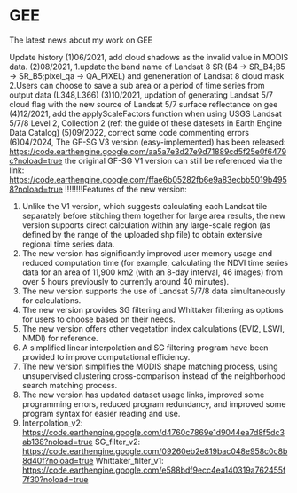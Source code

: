# GEE
The latest news about my work on GEE

Update history
(1)06/2021, add cloud shadows as the invalid value in MODIS data.
(2)08/2021, 1.update the band name of Landsat 8 SR (B4 -> SR_B4;B5 -> SR_B5;pixel_qa -> QA_PIXEL)
         and geneneration of Landsat 8 cloud mask
         2.Users can choose to save a sub area or a period of time series from output data (L348,L366)
(3)10/2021, updation of generating Landsat 5/7 cloud flag with the new source of Landsat 5/7 surface reflectance on gee 
(4)12/2021, add the applyScaleFactors function when using USGS Landsat 5/7/8 Level 2, Collection 2 (ref: the guide of these datesets in Earth Engine Data Catalog)
(5)09/2022, correct some code commenting errors
(6)04/2024, The GF-SG V3 version (easy-implemented) has been released: https://code.earthengine.google.com/aa5a7e3d27e9d71889cd5f25e0f6479c?noload=true
the original GF-SG V1 version can still be referenced via the link: https://code.earthengine.google.com/ffae6b05282fb6e9a83ecbb5019b4958?noload=true
  !!!!!!!!Features of the new version:
  1. Unlike the V1 version, which suggests calculating each Landsat tile separately before stitching them together for large area results, the new version supports direct calculation within any large-scale region (as defined by the range of the uploaded shp file) to obtain extensive regional time series data.
  2. The new version has significantly improved user memory usage and reduced computation time (for example, calculating the NDVI time series data for an area of 11,900 km2 (with an 8-day interval, 46 images) from over 5 hours previously to currently around 40 minutes).
  3. The new version supports the use of Landsat 5/7/8 data simultaneously for calculations.
  4. The new version provides SG filtering and Whittaker filtering as options for users to choose based on their needs.
  5. The new version offers other vegetation index calculations (EVI2, LSWI, NMDI) for reference.
  6. A simplified linear interpolation and SG filtering program have been provided to improve computational efficiency.
  7. The new version simplifies the MODIS shape matching process, using unsupervised clustering cross-comparison instead of the neighborhood search matching process.
  8. The new version has updated dataset usage links, improved some programming errors, reduced program redundancy, and improved some program syntax for easier reading and use.
  9. Interpolation_v2: https://code.earthengine.google.com/d4760c7869e1d9044ea7d8f5dc3ab138?noload=true
     SG_filter_v2: https://code.earthengine.google.com/09260eb2e819bac048e958c0c8b8d40f?noload=true
     Whittaker_filter_v1: https://code.earthengine.google.com/e588bdf9ecc4ea140319a762455f7f30?noload=true
